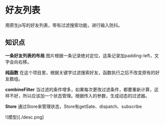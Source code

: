 # 好友列表
用原生js写的好友列表，带有过滤搜索功能，进行输入防抖。

## 知识点
**一条好友列表的布局**
图片根据一条记录绝对定位，这条记录加padding-left，文字会向右移。

**纯函数**
在这个项目里，根据关键字过滤搜索好友，函数执行之后不改变原有的好友数组。

**combineFilter**
当过滤的条件增多，如果每次更改过滤条件，都要重新计算，这样不好，所以应该加一个状态管理。根据传入的参数，生成动态的过滤器。

**Store**
通过Store来管理状态，Store有getSate、dispatch、subscribe

!(模型)[./desc.png]
